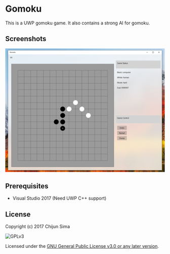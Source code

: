 # Gomoku

This is a UWP gomoku game.  It also contains a strong AI for gomoku.

## Screenshots

![screenshot](https://raw.githubusercontent.com/NutshellySima/Gomoku-UWP/master/screenshots/1.png)


## Prerequisites

+ Visual Studio 2017 (Need UWP C++ support)

## License

Copyright (c) 2017 Chijun Sima

![GPLv3](https://www.gnu.org/graphics/gplv3-127x51.png)

Licensed under the [GNU General Public License v3.0 or any later version](https://www.gnu.org/licenses/).